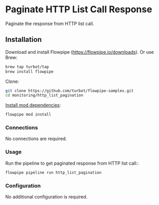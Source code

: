 # Paginate HTTP List Call Response

Paginate the response from HTTP list call.

## Installation

Download and install Flowpipe (https://flowpipe.io/downloads). Or use Brew:

```sh
brew tap turbot/tap
brew install flowpipe
```

Clone:

```sh
git clone https://github.com/turbot/flowpipe-samples.git
cd monitoring/http_list_pagination
```

[Install mod dependencies](https://flowpipe.io/docs/build/mod-dependencies#mod-dependencies):

```sh
flowpipe mod install
```

### Connections

No connections are required.

### Usage

Run the pipeline to get paginated response from HTTP list call::

```sh
flowpipe pipeline run http_list_pagination
```

### Configuration

No additional configuration is required.
